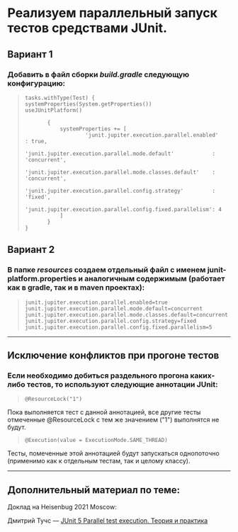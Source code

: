 # Реализуем параллельный запуск тестов средствами JUnit.





## Вариант 1


### Добавить в файл сборки *build.gradle* следующую конфигурацию:


>     tasks.withType(Test) { 
>     systemProperties(System.getProperties())
>     useJUnitPlatform()
>    
>            {
>                systemProperties += [
>                        'junit.jupiter.execution.parallel.enabled'                 : true,
>                        'junit.jupiter.execution.parallel.mode.default'            : 'concurrent',
>                        'junit.jupiter.execution.parallel.mode.classes.default'    : 'concurrent',
>                        'junit.jupiter.execution.parallel.config.strategy'         : 'fixed',
>                        'junit.jupiter.execution.parallel.config.fixed.parallelism': 4
>                ]
>            }
>     }



## Вариант 2


### В папке *resources* создаем отдельный файл с именем junit-platform.properties и аналогичным содержимым (работает как в gradle, так и в maven проектах):


>     junit.jupiter.execution.parallel.enabled=true
>     junit.jupiter.execution.parallel.mode.default=concurrent
>     junit.jupiter.execution.parallel.mode.classes.default=concurrent
>     junit.jupiter.execution.parallel.config.strategy=fixed
>     junit.jupiter.execution.parallel.config.fixed.parallelism=5

---






## Исключение конфликтов при прогоне тестов

### Если необходимо добиться раздельного прогона каких-либо тестов, то используют следующие аннотации JUnit:

>     @ResourceLock("1")


Пока выполняется тест с данной аннотацией, все другие тесты отмеченные @ResourceLock с тем же значением ("1") выполнятся не будут.

>     @Execution(value = ExecutionMode.SAME_THREAD)

Тесты, помеченные этой аннотацией будут запускаться однопоточно (применимо как к отдельным тестам, так и целому классу).

----


##  Дополнительный материал по теме:

Доклад на Heisenbug  2021 Moscow:<p> Дмитрий Тучс — [JUnit 5 Parallel test execution. Теория и практика](https://www.youtube.com/watch?v=ZIkIUCyJBGU&t=15s)
